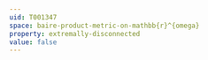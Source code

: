 ```yaml
---
uid: T001347
space: baire-product-metric-on-mathbb{r}^{omega}
property: extremally-disconnected
value: false
---
```

